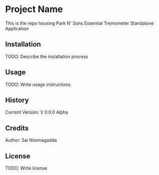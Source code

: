 # Project Name

This is the repo housing Park N' Sons Essential Tremometer Standalone Application

## Installation

TODO: Describe the installation process

## Usage

TODO: Write usage instructions


## History

Current Version: V 0.0.0 Alpha

## Credits

Author: Sai Nimmagadda

## License

TODO: Write license